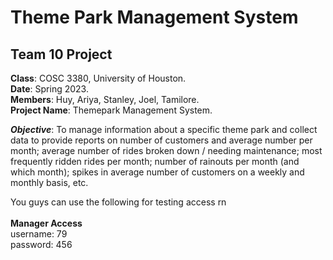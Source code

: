  # **Theme Park Management System**
 ## **Team 10** Project <br>
 **Class**: COSC 3380, University of Houston. <br>
 **Date**: Spring 2023.<br>
**Members**: Huy, Ariya, Stanley, Joel, Tamilore. <br>
**Project Name**: Themepark Management System. <br>

***Objective***: To manage information about a specific theme park and collect data to provide reports on number of customers and
average number per month; average number of rides broken down / needing
maintenance; most frequently ridden rides per month; number of rainouts per
month (and which month); spikes in average number of customers on a
weekly and monthly basis, etc.
<br>
 
 You guys can use the following for testing access rn <br><br>
**Manager Access**<br>
 username: 79<br>
 password: 456

